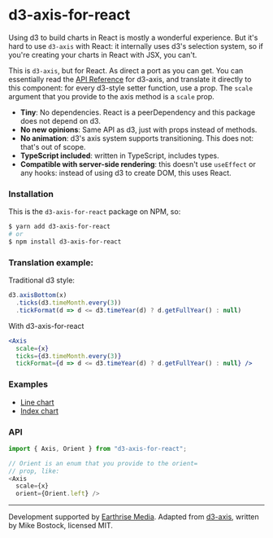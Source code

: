# d3-axis-for-react

Using d3 to build charts in React is mostly a wonderful experience. But
it's hard to use `d3-axis` with React: it internally uses d3's selection
system, so if you're creating your charts in React with JSX, you can't.

This is `d3-axis`, but for React. As direct a port as you can get. You can
essentially read the [API Reference](https://github.com/d3/d3-axis#api-reference)
for d3-axis, and translate it directly to this component: for every d3-style
setter function, use a prop. The `scale` argument that you provide to
the axis method is a `scale` prop.

- **Tiny**: No dependencies. React is a peerDependency and this package does not depend on d3.
- **No new opinions**: Same API as d3, just with props instead of methods.
- **No animation**: d3's axis system supports transitioning. This does not: that's
  out of scope.
- **TypeScript included**: written in TypeScript, includes types.
- **Compatible with server-side rendering**: this doesn't use `useEffect` or any
  hooks: instead of using d3 to create DOM, this uses React.

### Installation

This is the `d3-axis-for-react` package on NPM, so:

```sh
$ yarn add d3-axis-for-react
# or
$ npm install d3-axis-for-react
```

### Translation example:

Traditional d3 style:

```js
d3.axisBottom(x)
  .ticks(d3.timeMonth.every(3))
  .tickFormat(d => d <= d3.timeYear(d) ? d.getFullYear() : null)
```

With d3-axis-for-react

```jsx
<Axis
  scale={x}
  ticks={d3.timeMonth.every(3)}
  tickFormat={d => d <= d3.timeYear(d) ? d.getFullYear() : null} />
```

### Examples

- [Line chart](https://codesandbox.io/s/d3-axis-for-react-line-chart-example-dnbwd)
- [Index chart](https://codesandbox.io/s/d3-axis-for-react-index-chart-example-v0pe0)

### API

```js
import { Axis, Orient } from "d3-axis-for-react";

// Orient is an enum that you provide to the orient=
// prop, like:
<Axis
  scale={x}
  orient={Orient.left} />
```

---

Development supported by [Earthrise Media](https://www.earthgenome.org/earthrise/).
Adapted from [d3-axis](https://github.com/d3/d3-axis), written by Mike Bostock,
licensed MIT.
